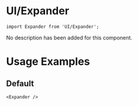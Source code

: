 # UI/Expander

```tsx
import Expander from 'UI/Expander';
```

No description has been added for this component.

# Usage Examples

## Default

```tsx
<Expander />
```